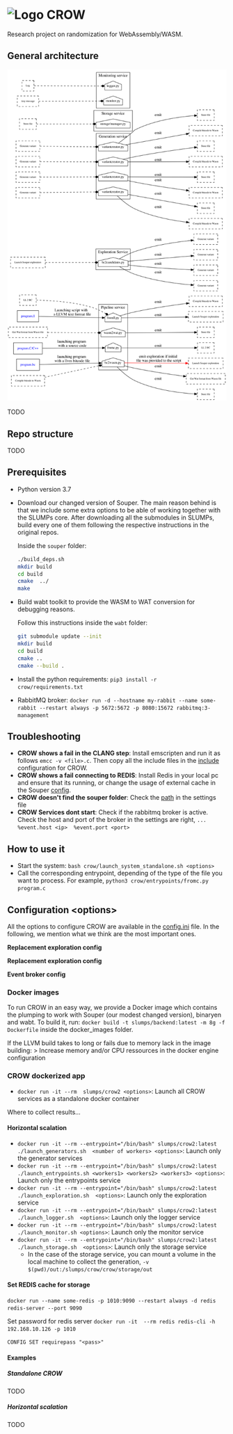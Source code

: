 # ![Logo](https://en.gravatar.com/userimage/133494879/d7a324075159773e826a7eb397da07d7.png?size=80) CROW 

Research project on randomization for WebAssembly/WASM.

## General architecture

![Schema](docs/schema.png)

TODO

## Repo structure

TODO

## Prerequisites

- Python version 3.7


- Download our changed version of Souper. The main reason behind is that we include some extra options to be able of working together with the SLUMPs core. After downloading all the submodules in SLUMPs, build every one of them following the respective instructions in the original repos.

    Inside the `souper` folder:

    ```bash
    ./build_deps.sh
    mkdir build
    cd build
    cmake  ../
    make
    ```

- Build wabt toolkit to provide the WASM to WAT conversion for debugging reasons.

    Follow this instructions inside the `wabt` folder:

    ```bash
    git submodule update --init
    mkdir build
    cd build
    cmake ..
    cmake --build .
    ```

- Install the python requirements: `pip3 install -r  crow/requirements.txt`

- RabbitMQ broker: `docker run -d --hostname my-rabbit --name some-rabbit --restart always -p 5672:5672 -p 8080:15672 rabbitmq:3-management
`

## Troubleshooting

- **CROW shows a fail in the CLANG step**: Install emscripten and run it as follows `emcc -v <file>.c`. Then copy all the include files in the [include](https://github.com/KTH/slumps/blob/18ef5189904e25019155fe305046f4b5b8907538/src/settings/config.ini#L17) configuration for CROW.
- **CROW shows a fail connecting to REDIS**: Install Redis in your local pc and ensure that its running, or change the usage of external cache in the Souper [config](https://github.com/KTH/slumps/blob/18ef5189904e25019155fe305046f4b5b8907538/src/settings/config.ini#L58).
- **CROW doesn't find the souper folder**: Check the [path](https://github.com/KTH/slumps/blob/18ef5189904e25019155fe305046f4b5b8907538/src/settings/config.ini#L2) in the settings file
- **CROW Services dont start**: Check if the rabbitmq broker is active. Check the host and port of the broker in the settings are right, `... %event.host <ip>  %event.port <port>`


## How to use it

- Start the system: `bash crow/launch_system_standalone.sh <options>`
- Call the corresponding entrypoint, depending of the type of the file you want to process. For example,
`python3 crow/entrypoints/fromc.py program.c`

## Configuration \<options>

All the options to configure CROW are available in the [config.ini](crow/settings/config.ini) file. In the following, we mention what we think are the most important ones.


**Replacement exploration config**

**Replacement exploration config**

**Event broker config**

### Docker images

To run CROW in an easy way, we provide a Docker image which contains the plumping to work with Souper (our modest changed version), binaryen and wabt.
To build it, run: `docker build -t slumps/backend:latest -m 8g -f Dockerfile` inside the docker_images folder. 

If the LLVM build takes to long or fails due to memory lack in the image building:
    >  Increase memory and/or CPU ressources in the docker engine configuration

### CROW dockerized app

- `docker run -it --rm  slumps/crow2 <options>`: Launch all CROW services as a standalone docker container

Where to collect results...


#### Horizontal scalation

- `docker run -it --rm --entrypoint="/bin/bash" slumps/crow2:latest ./launch_generators.sh  <number of workers> <options>`: Launch only the generator services
- `docker run -it --rm --entrypoint="/bin/bash" slumps/crow2:latest ./launch_entrypoints.sh <workers1> <workers2> <workers3> <options>`: Launch only the entrypoints service
- `docker run -it --rm --entrypoint="/bin/bash" slumps/crow2:latest ./launch_exploration.sh  <options>`: Launch only the exploration service
- `docker run -it --rm --entrypoint="/bin/bash" slumps/crow2:latest ./launch_logger.sh  <options>`: Launch only the logger service
- `docker run -it --rm --entrypoint="/bin/bash" slumps/crow2:latest ./launch_monitor.sh <options>`: Launch only the monitor service
- `docker run -it --rm --entrypoint="/bin/bash" slumps/crow2:latest ./launch_storage.sh  <options>`: Launch only the storage service
    - In the case of the storage service, you can mount a volume in the local machine to collect the generation, `-v $(pwd)/out:/slumps/crow/crow/storage/out`

#### Set REDIS cache for storage

`docker run --name some-redis -p 1010:9090 --restart always -d redis redis-server --port 9090`

Set password for redis server
`docker run -it  --rm redis redis-cli -h 192.168.10.126 -p 1010`

```
CONFIG SET requirepass "<pass>"
```


#### Examples

##### Standalone CROW

TODO

##### Horizontal scalation

TODO